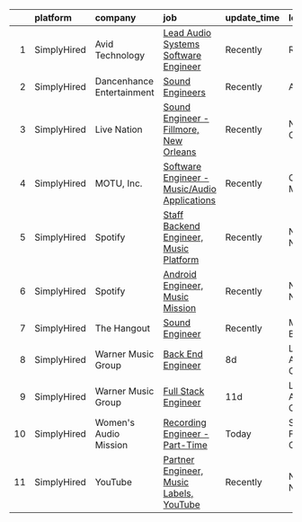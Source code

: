 

|    | platform    | company                   | job                                                                                                                                                     | update_time   | location          |
|---:|:------------|:--------------------------|:--------------------------------------------------------------------------------------------------------------------------------------------------------|:--------------|:------------------|
|  1 | SimplyHired | Avid Technology           | [Lead Audio Systems Software Engineer](https://www.simplyhired.com/job/bqKeTKlVB0ITlJYXirUNSxUCVBLYHHMHA1LGD35-54bwn0mqoLAtTw?q=music+engineer)         | Recently      | Remote            |
|  2 | SimplyHired | Dancenhance Entertainment | [Sound Engineers](https://www.simplyhired.com/job/e6jIgMvcvhgpjQieBSrhxUFSYIqHvQqYj3diTlVW8eAmBcaCHUZVjg?q=music+engineer)                              | Recently      | Arkansas          |
|  3 | SimplyHired | Live Nation               | [Sound Engineer - Fillmore, New Orleans](https://www.simplyhired.com/job/tUECgMu7rTrWbSGqhhryy-YB2pHE_OPdX_Rrq56NyADh8OT4bDoXrQ?q=music+engineer)       | Recently      | New Orleans, LA   |
|  4 | SimplyHired | MOTU, Inc.                | [Software Engineer - Music/Audio Applications](https://www.simplyhired.com/job/VuLJ-igMUjfIMfjwleX6wwPZbjhPLCU5FU_neKZXVevucWcq5lQRNg?q=music+engineer) | Recently      | Cambridge, MA     |
|  5 | SimplyHired | Spotify                   | [Staff Backend Engineer, Music Platform](https://www.simplyhired.com/job/owOEM1v1E3sSx4NITCAF-wljs0dnQRNLE81bH_PsyJZbcoeVqfhDaA?q=music+engineer)       | Recently      | New York, NY      |
|  6 | SimplyHired | Spotify                   | [Android Engineer, Music Mission](https://www.simplyhired.com/job/7bTDM128lEm7Smp5UDxR922NH009ihQnETzwZbCkWk83K8YjDLa6og?q=music+engineer)              | Recently      | New York, NY      |
|  7 | SimplyHired | The Hangout               | [Sound Engineer](https://www.simplyhired.com/job/wcbKzkINcRCZ4e5VTzEf0Pzzjz3J1k72xGbFkm_0HxQrCl-YhYLWMg?q=music+engineer)                               | Recently      | Myrtle Beach, SC  |
|  8 | SimplyHired | Warner Music Group        | [Back End Engineer](https://www.simplyhired.com/job/OTjgaZP-fRdx-D76PcNXIeU19yQBh7QaiNLRwMjiME9XFwU5mmQmnw?q=music+engineer)                            | 8d            | Los Angeles, CA   |
|  9 | SimplyHired | Warner Music Group        | [Full Stack Engineer](https://www.simplyhired.com/job/lVOBTcvj0aLO29boK3ITigdDifSgieHCoouJXyD4NBTqj4njT_wsdw?q=music+engineer)                          | 11d           | Los Angeles, CA   |
| 10 | SimplyHired | Women's Audio Mission     | [Recording Engineer - Part-Time](https://www.simplyhired.com/job/QyIDqzq63oFpXPploaFc4CvtNGjq0_RlSKOYfyBgjUOoIIqZ3XF_zA?q=music+engineer)               | Today         | San Francisco, CA |
| 11 | SimplyHired | YouTube                   | [Partner Engineer, Music Labels, YouTube](https://www.simplyhired.com/job/p5A7bm4m3RQB9AmIgVJI7kyedlcb5LbFn1VuxJDzruSHXt3M681yug?q=music+engineer)      | Recently      | New York, NY      |